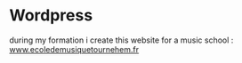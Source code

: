 # Wordpress
during my formation i create this website for a music school :
www.ecoledemusiquetournehem.fr
